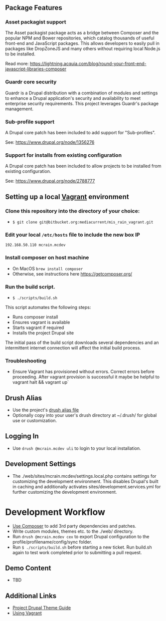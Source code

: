 #
## Package Features
### Asset packagist support
The Asset packagist package acts as a bridge between Composer and the popular NPM and Bower repositories, which catalog 
thousands of useful front-end and JavaScript packages. This allows developers to easily pull in packages like DropZoneJS
and many others without requiring local Node.js to be installed. 

Read more: https://lightning.acquia.com/blog/round-your-front-end-javascript-libraries-composer

### Guardr core security
Guardr is a Drupal distribution with a combination of modules and settings to enhance a Drupal application's security 
and availability to meet enterprise security requirements. This project leverages Guardr's package management.

### Sub-profile support
A Drupal core patch has been included to add support for "Sub-profiles".

See: https://www.drupal.org/node/1356276 

### Support for installs from existing configuration
A Drupal core patch has been included to allow projects to be installed from existing configuration.

See: https://www.drupal.org/node/2788777

## Setting up a local [Vagrant](http://vagrantup.com) environment

### Clone this repository into the directory of your choice:
- `$ git clone git@bitbucket.org:mediacurrent/mis_rain_vagrant.git`

### Edit your local `/etc/hosts` file to include the new box IP
    192.168.50.110 mcrain.mcdev

### Install composer on host machine
- On MacOS ```brew install composer```
- Otherwise, see instructions here https://getcomposer.org/

### Run the build script.
- `$ ./scripts/build.sh`

This script automates the following steps:

* Runs composer install
* Ensures vagrant is available
* Starts vagrant if required
* Installs the project Drupal site

The initial pass of the build script downloads several dependencies and an intermittent internet connection will affect the initial build process.

### Troubleshooting
* Ensure Vagrant has provisioned without errors. Correct errors before proceeding. After vagrant provision is successful it maybe be helpful to vagrant halt && vagrant up`

## Drush Alias
* Use the project's [drush alias file](drush/mcrain.mcdev.aliases.drushrc.php)
* Optionally copy into your user's drush directory at ~/.drush/ for global use or customization.

## Logging In
* Use `drush @mcrain.mcdev uli` to login to your local installation.

## Development Settings
* The ./web/sites/mcrain.mcdev/settings.local.php contains settings for customizing the development environment.  This disables Drupal's built in caching and additionally activates sites/development.services.yml for further customizing the development environment.

# Development Workflow

* [Use Composer](https://bitbucket.org/mediacurrent/drupal-project/src/HEAD/README.md) to add 3rd party dependencies and patches.
* Write custom modules, themes etc. to the ./web/ directory.
* Run `drush @mcrain.mcdev cex` to export Drupal configuration to the profile/profilename/config/sync folder.
* Run `$ ./scripts/build.sh` before starting a new ticket. Run build.sh again to test work completed prior to submitting a pull request.

## Demo Content
* TBD

## Additional Links
* [Project Drupal Theme Guide](https://bitbucket.org/mediacurrent/mis_rain_vagrant.git/src/HEAD/web/themes/custom/project_theme/README.md?fileviewer=file-view-default)
* [Using Vagrant](https://bitbucket.org/mediacurrent/mis_vagrant/src/HEAD/README.md)

